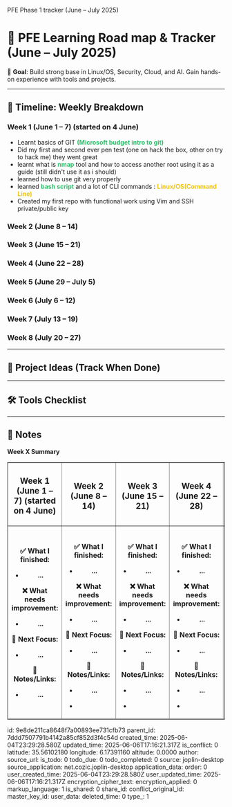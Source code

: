 PFE Phase 1 tracker (June – July 2025)

# 🧠 PFE Learning Road map & Tracker (June – July 2025)

🎯 **Goal**: Build strong base in Linux/OS, Security, Cloud, and AI. Gain hands-on experience with tools and projects.

* * *

## 📅 Timeline: Weekly Breakdown

### Week 1 (June 1 – 7) (started on 4 June)

- Learnt basics of GIT **<span style="color: rgb(45, 194, 107);">(Microsoft budget intro to git)</span>**
- Did my first and second ever pen test (one on hack the box, other on try to hack me) they went great
- learnt what is <span style="color: rgb(45, 194, 107);">**nmap**</span> tool and how to access another root using it as a guide (still didn't use it as i should)
- learned how to use git very properly
- learned <span style="color: rgb(45, 194, 107);">**bash script**</span> and a lot of CLI commands : <span style="color: rgb(241, 196, 15);">**Linux/OS(Command Line)**</span>
- Created my first repo with functional work using Vim and SSH private/public key

### Week 2 (June 8 – 14)

### Week 3 (June 15 – 21)

### Week 4 (June 22 – 28)

### Week 5 (June 29 – July 5)

### Week 6 (July 6 – 12)

### Week 7 (July 13 – 19)

### Week 8 (July 20 – 27)

* * *

## 📁 Project Ideas (Track When Done)

* * *

## 🛠️ Tools Checklist

* * *

## **📓 Notes**  
**Week X Summary**

<div class="joplin-table-wrapper"><table border="1" style="border-collapse: collapse; width: 100%;" class="jop-noMdConv"><colgroup class="jop-noMdConv"><col style="width: 12.5%;" class="jop-noMdConv"><col style="width: 12.5%;" class="jop-noMdConv"><col style="width: 12.5%;" class="jop-noMdConv"><col style="width: 12.5%;" class="jop-noMdConv"><col style="width: 12.5%;" class="jop-noMdConv"><col style="width: 12.5%;" class="jop-noMdConv"><col style="width: 12.5%;" class="jop-noMdConv"><col style="width: 12.5%;" class="jop-noMdConv"></colgroup><thead class="jop-noMdConv"><tr class="jop-noMdConv"><th scope="col" class="jop-noMdConv"><h3 id="week-1-june-1-7-started-on-4-june" class="jop-noMdConv">Week 1 (June 1 – 7) (started on 4 June)</h3></th><th scope="col" class="jop-noMdConv"><h3 id="week-2-june-8-14" class="jop-noMdConv">Week 2 (June 8 – 14)</h3></th><th scope="col" class="jop-noMdConv"><h3 id="week-3-june-15-21" class="jop-noMdConv">Week 3 (June 15 – 21)</h3></th><th scope="col" class="jop-noMdConv"><h3 id="week-4-june-22-28" class="jop-noMdConv">Week 4 (June 22 – 28)</h3></th><th scope="col" class="jop-noMdConv"><h3 id="week-5-june-29-july-5" class="jop-noMdConv">Week 5 (June 29 – July 5)</h3></th><th scope="col" class="jop-noMdConv"><h3 id="week-6-july-6-12" class="jop-noMdConv">Week 6 (July 6 – 12)</h3></th><th scope="col" class="jop-noMdConv"><h3 id="week-7-july-13-19" class="jop-noMdConv">Week 7 (July 13 – 19)</h3></th><th scope="col" class="jop-noMdConv"><h3 id="week-8-july-20-27" class="jop-noMdConv">Week 8 (July 20 – 27)</h3></th></tr><tr class="jop-noMdConv"><th scope="col" class="jop-noMdConv"><p><strong class="jop-noMdConv">✅ What I finished:</strong></p><ul class="jop-noMdConv"><li class="jop-noMdConv">...</li></ul><p><strong class="jop-noMdConv">❌ What needs improvement:</strong></p><ul class="jop-noMdConv"><li class="jop-noMdConv">...</li></ul><p><strong class="jop-noMdConv">📌 Next Focus:</strong></p><ul class="jop-noMdConv"><li class="jop-noMdConv">...</li></ul><p><strong class="jop-noMdConv">🧠 Notes/Links:</strong></p><ul class="jop-noMdConv"><li class="jop-noMdConv">...</li></ul></th><th scope="col" class="jop-noMdConv"><h2 id="notebook-notes" class="jop-noMdConv"></h2><p><strong>✅ What I finished:</strong></p><ul><li>...</li></ul><p><strong>❌ What needs improvement:</strong></p><ul><li>...</li></ul><p><strong>📌 Next Focus:</strong></p><ul><li>...</li></ul><p><strong>🧠 Notes/Links:</strong></p><ul><li>...</li></ul><ul class="jop-noMdConv"><li class="jop-noMdConv"></li></ul></th><th scope="col" class="jop-noMdConv"><h2 id="notebook-notes" class="jop-noMdConv"></h2><p><strong>✅ What I finished:</strong></p><ul><li>...</li></ul><p><strong>❌ What needs improvement:</strong></p><ul><li>...</li></ul><p><strong>📌 Next Focus:</strong></p><ul><li>...</li></ul><p><strong>🧠 Notes/Links:</strong></p><ul><li>...</li></ul><ul class="jop-noMdConv"><li class="jop-noMdConv"></li></ul></th><th scope="col" class="jop-noMdConv"><h2 id="notebook-notes" class="jop-noMdConv"></h2><p><strong>✅ What I finished:</strong></p><ul><li>...</li></ul><p><strong>❌ What needs improvement:</strong></p><ul><li>...</li></ul><p><strong>📌 Next Focus:</strong></p><ul><li>...</li></ul><p><strong>🧠 Notes/Links:</strong></p><ul><li>...</li></ul><ul class="jop-noMdConv"><li class="jop-noMdConv"></li></ul></th><th scope="col" class="jop-noMdConv"><h2 id="notebook-notes" class="jop-noMdConv"></h2><p><strong>✅ What I finished:</strong></p><ul><li>...</li></ul><p><strong>❌ What needs improvement:</strong></p><ul><li>...</li></ul><p><strong>📌 Next Focus:</strong></p><ul><li>...</li></ul><p><strong>🧠 Notes/Links:</strong></p><ul><li>...</li></ul><ul class="jop-noMdConv"><li class="jop-noMdConv"></li></ul></th><th scope="col" class="jop-noMdConv"><h2 id="notebook-notes" class="jop-noMdConv"></h2><p><strong>✅ What I finished:</strong></p><ul><li>...</li></ul><p><strong>❌ What needs improvement:</strong></p><ul><li>...</li></ul><p><strong>📌 Next Focus:</strong></p><ul><li>...</li></ul><p><strong>🧠 Notes/Links:</strong></p><ul><li>...</li></ul><ul class="jop-noMdConv"><li class="jop-noMdConv"></li></ul></th><th scope="col" class="jop-noMdConv"><h2 id="notebook-notes" class="jop-noMdConv"></h2><p><strong>✅ What I finished:</strong></p><ul><li>...</li></ul><p><strong>❌ What needs improvement:</strong></p><ul><li>...</li></ul><p><strong>📌 Next Focus:</strong></p><ul><li>...</li></ul><p><strong>🧠 Notes/Links:</strong></p><ul><li>...</li></ul><ul class="jop-noMdConv"><li class="jop-noMdConv"></li></ul></th><th scope="col" class="jop-noMdConv"><h2 id="notebook-notes" class="jop-noMdConv"></h2><p><strong>✅ What I finished:</strong></p><ul><li>...</li></ul><p><strong>❌ What needs improvement:</strong></p><ul><li>...</li></ul><p><strong>📌 Next Focus:</strong></p><ul><li>...</li></ul><p><strong>🧠 Notes/Links:</strong></p><ul><li>...</li></ul><ul class="jop-noMdConv"><li class="jop-noMdConv"></li></ul></th></tr></thead></table></div>

id: 9e8de211ca8648f7a00893ee731cfb73
parent_id: 7ddd7507791b4142a85cf852d3f4c54d
created_time: 2025-06-04T23:29:28.580Z
updated_time: 2025-06-06T17:16:21.317Z
is_conflict: 0
latitude: 35.56102180
longitude: 6.17391160
altitude: 0.0000
author: 
source_url: 
is_todo: 0
todo_due: 0
todo_completed: 0
source: joplin-desktop
source_application: net.cozic.joplin-desktop
application_data: 
order: 0
user_created_time: 2025-06-04T23:29:28.580Z
user_updated_time: 2025-06-06T17:16:21.317Z
encryption_cipher_text: 
encryption_applied: 0
markup_language: 1
is_shared: 0
share_id: 
conflict_original_id: 
master_key_id: 
user_data: 
deleted_time: 0
type_: 1